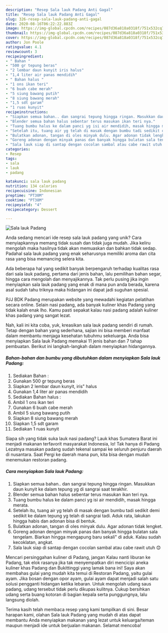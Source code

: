 ```yaml
---
description: "Resep Sala lauk Padang Anti Gagal"
title: "Resep Sala lauk Padang Anti Gagal"
slug: 326-resep-sala-lauk-padang-anti-gagal
date: 2020-08-16T06:22:22.883Z
image: https://img-global.cpcdn.com/recipes/087d36a818a0318f/751x532cq70/sala-lauk-padang-foto-resep-utama.jpg
thumbnail: https://img-global.cpcdn.com/recipes/087d36a818a0318f/751x532cq70/sala-lauk-padang-foto-resep-utama.jpg
cover: https://img-global.cpcdn.com/recipes/087d36a818a0318f/751x532cq70/sala-lauk-padang-foto-resep-utama.jpg
author: Jon Poole
ratingvalue: 4.1
reviewcount: 3
recipeingredient:
- " Bahan "
- "500 gr tepung beras"
- "2 lembar daun kunyit iris halus"
- "1,4 liter air panas mendidih"
- " Bahan halus "
- "1 ons ikan teri"
- "6 buah cabe merah"
- "5 siung bawang putih"
- "8 siung bawang merah"
- "1,5 sdt garam"
- "1 ruas kunyit"
recipeinstructions:
- "Siapkan semua bahan.. dan sangrai tepung hingga ringan. Masukkan daun kunyit ke dalam tepung yg di sangrai saat terakhir."
- "Blender semua bahan halus sebentar terus masukan ikan teri nya."
- "Tuang bumbu halus ke dalam panci yg isi air mendidih, masak hingga merata."
- "Setelah itu, tuang air yg telah di masak dengan bumbu tadi sedikit demi sedikit ke dalam tepung yg telah di sangrai tadi. Aduk rata, lakukan hingga habis dan adonan bisa di bentuk."
- "Bulatkan adonan, tangan di oles minyak dulu. Agar adonan tidak lengket."
- "Goreng adonan dengan minyak panas dan banyak hingga bulatan sala tengelam. Biarkan hingga mengapung baru sekali&#34; di aduk. Kalau sudah kecoklatan, angkat."
- "Sala lauk siap di santap dengan cocolan sambal atau cabe rawit utuh 😊"
categories:
- Resep
tags:
- sala
- lauk
- padang

katakunci: sala lauk padang 
nutrition: 134 calories
recipecuisine: Indonesian
preptime: "PT30M"
cooktime: "PT38M"
recipeyield: "4"
recipecategory: Dessert

---
```



![Sala lauk Padang](https://img-global.cpcdn.com/recipes/087d36a818a0318f/751x532cq70/sala-lauk-padang-foto-resep-utama.jpg)

Anda sedang mencari ide resep sala lauk padang yang unik? Cara menyiapkannya memang tidak susah dan tidak juga mudah. Jika keliru mengolah maka hasilnya tidak akan memuaskan dan bahkan tidak sedap. Padahal sala lauk padang yang enak seharusnya memiliki aroma dan cita rasa yang bisa memancing selera kita.

Ada beberapa hal yang sedikit banyak berpengaruh terhadap kualitas rasa dari sala lauk padang, pertama dari jenis bahan, lalu pemilihan bahan segar, hingga cara mengolah dan menyajikannya. Tak perlu pusing jika ingin menyiapkan sala lauk padang yang enak di mana pun anda berada, karena asal sudah tahu triknya maka hidangan ini dapat jadi suguhan spesial.

PJJ BDK Padang merupakan website yang mewadahi kegiatan pelatihan secara online. Selain nasi padang, ada banyak kuliner khas Padang yang tidak kalah enak lho. Kamu pasti sepakat kalau nasi padang adalah kuliner khas padang yang sangat lezat.


Nah, kali ini kita coba, yuk, kreasikan sala lauk padang sendiri di rumah. Tetap dengan bahan yang sederhana, sajian ini bisa memberi manfaat dalam membantu menjaga kesehatan tubuhmu sekeluarga. Anda bisa menyiapkan Sala lauk Padang memakai 11 jenis bahan dan 7 tahap pembuatan. Berikut ini langkah-langkah dalam menyiapkan hidangannya.

<!--inarticleads1-->

##### Bahan-bahan dan bumbu yang dibutuhkan dalam menyiapkan Sala lauk Padang:

1. Sediakan  Bahan :
1. Gunakan 500 gr tepung beras
1. Siapkan 2 lembar daun kunyit, iris&#34; halus
1. Gunakan 1,4 liter air panas mendidih
1. Sediakan  Bahan halus :
1. Ambil 1 ons ikan teri
1. Gunakan 6 buah cabe merah
1. Ambil 5 siung bawang putih
1. Siapkan 8 siung bawang merah
1. Siapkan 1,5 sdt garam
1. Sediakan 1 ruas kunyit


Siapa sih yang tidak suka lauk nasi padang? Lauk khas Sumatera Barat ini menjadi makanan terfavorit masyarakat Indonesia, lo! Tak hanya di Padang Lezatnya masakan padang sudah tekenal sampai ke seluruh penjuru daerah di nusantara. Saat Pergi ke daerah mana pun, kita bisa dengan mudah menemukan restoran padang. 

<!--inarticleads2-->

##### Cara menyiapkan Sala lauk Padang:

1. Siapkan semua bahan.. dan sangrai tepung hingga ringan. Masukkan daun kunyit ke dalam tepung yg di sangrai saat terakhir.
1. Blender semua bahan halus sebentar terus masukan ikan teri nya.
1. Tuang bumbu halus ke dalam panci yg isi air mendidih, masak hingga merata.
1. Setelah itu, tuang air yg telah di masak dengan bumbu tadi sedikit demi sedikit ke dalam tepung yg telah di sangrai tadi. Aduk rata, lakukan hingga habis dan adonan bisa di bentuk.
1. Bulatkan adonan, tangan di oles minyak dulu. Agar adonan tidak lengket.
1. Goreng adonan dengan minyak panas dan banyak hingga bulatan sala tengelam. Biarkan hingga mengapung baru sekali&#34; di aduk. Kalau sudah kecoklatan, angkat.
1. Sala lauk siap di santap dengan cocolan sambal atau cabe rawit utuh 😊


Mencari persinggahan kuliner di Padang, jangan Kalau nanti liburan ke Padang, tak elok rasanya jika tak menyempatkan diri mencicipi aneka kuliner khas Padang dan Bukittinggi yang lamak bana ini! Saya akan membahas gulai yang mudah kita temui di Restoran Padang, yaitu gulai ayam. Jika bosan dengan opor ayam, gulai ayam dapat menjadi salah satu solusi pengganti hidangan ketika lebaran. Untuk mengolah udang saus padang, udang tersebut tidak perlu dikupas kulitnya. Cukup bersihkan udang serta buang kotoran di bagian kepala serta punggungnya, lalu langsung diolah. 

Terima kasih telah membaca resep yang kami tampilkan di sini. Besar harapan kami, olahan Sala lauk Padang yang mudah di atas dapat membantu Anda menyiapkan makanan yang lezat untuk keluarga/teman maupun menjadi ide untuk berjualan makanan. Selamat mencoba!
